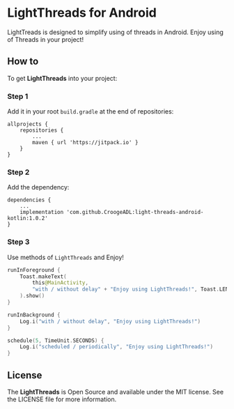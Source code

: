 # LightThreads for Android
LightTreads is designed to simplify using of threads in Android.  Enjoy using of Threads in your project!

## How to

To get **LightThreads** into your project:

### Step 1

Add it in your root `build.gradle` at the end of repositories:
```
allprojects {
    repositories {
        ...
        maven { url 'https://jitpack.io' }
    }
}
```

### Step 2

Add the dependency:
```
dependencies {
    ...
    implementation 'com.github.CroogeADL:light-threads-android-kotlin:1.0.2'
}
```

### Step 3

Use methods of `LightThreads` and Enjoy!

```kotlin
runInForeground {
    Toast.makeText(
        this@MainActivity,
        "with / without delay" + "Enjoy using LightThreads!", Toast.LENGTH_SHORT
    ).show()
}
```

```kotlin
runInBackground {
    Log.i("with / without delay", "Enjoy using LightThreads!")
}
```

```kotlin
schedule(5, TimeUnit.SECONDS) {
    Log.i("scheduled / periodically", "Enjoy using LightThreads!")
}
```

## License

The **LightThreads** is Open Source and available under the MIT license. See the LICENSE file for more information.